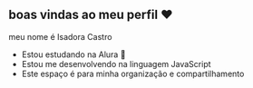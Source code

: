 ## boas vindas ao meu perfil ❤️ 

meu nome é Isadora Castro
- Estou estudando na Alura 📕
- Estou me desenvolvendo na linguagem JavaScript 
- Este espaço é para minha organização e compartilhamento 
